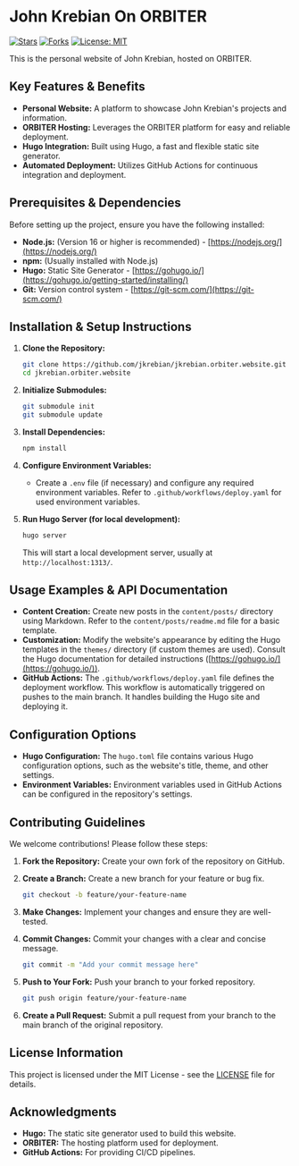 # John Krebian On ORBITER

[![Stars](https://img.shields.io/github/stars/jkrebian/jkrebian.orbiter.website)](https://github.com/jkrebian/jkrebian.orbiter.website/stargazers)
[![Forks](https://img.shields.io/github/forks/jkrebian/jkrebian.orbiter.website)](https://github.com/jkrebian/jkrebian.orbiter.website/network/members)
[![License: MIT](https://img.shields.io/badge/License-MIT-yellow.svg)](https://opensource.org/licenses/MIT)

This is the personal website of John Krebian, hosted on ORBITER.

## Key Features & Benefits

*   **Personal Website:** A platform to showcase John Krebian's projects and information.
*   **ORBITER Hosting:** Leverages the ORBITER platform for easy and reliable deployment.
*   **Hugo Integration:** Built using Hugo, a fast and flexible static site generator.
*   **Automated Deployment:** Utilizes GitHub Actions for continuous integration and deployment.

## Prerequisites & Dependencies

Before setting up the project, ensure you have the following installed:

*   **Node.js:** (Version 16 or higher is recommended) - [https://nodejs.org/](https://nodejs.org/)
*   **npm:** (Usually installed with Node.js)
*   **Hugo:** Static Site Generator - [https://gohugo.io/](https://gohugo.io/getting-started/installing/)
*   **Git:** Version control system - [https://git-scm.com/](https://git-scm.com/)

## Installation & Setup Instructions

1.  **Clone the Repository:**

    ```bash
    git clone https://github.com/jkrebian/jkrebian.orbiter.website.git
    cd jkrebian.orbiter.website
    ```

2.  **Initialize Submodules:**

    ```bash
    git submodule init
    git submodule update
    ```

3.  **Install Dependencies:**

    ```bash
    npm install
    ```

4.  **Configure Environment Variables:**

    *   Create a `.env` file (if necessary) and configure any required environment variables.  Refer to `.github/workflows/deploy.yaml` for used environment variables.

5.  **Run Hugo Server (for local development):**

    ```bash
    hugo server
    ```

    This will start a local development server, usually at `http://localhost:1313/`.

## Usage Examples & API Documentation

*   **Content Creation:** Create new posts in the `content/posts/` directory using Markdown. Refer to the `content/posts/readme.md` file for a basic template.
*   **Customization:** Modify the website's appearance by editing the Hugo templates in the `themes/` directory (if custom themes are used).  Consult the Hugo documentation for detailed instructions ([https://gohugo.io/](https://gohugo.io/)).
*   **GitHub Actions:**  The `.github/workflows/deploy.yaml` file defines the deployment workflow. This workflow is automatically triggered on pushes to the main branch.  It handles building the Hugo site and deploying it.

## Configuration Options

*   **Hugo Configuration:** The `hugo.toml` file contains various Hugo configuration options, such as the website's title, theme, and other settings.
*   **Environment Variables:** Environment variables used in GitHub Actions can be configured in the repository's settings.

## Contributing Guidelines

We welcome contributions! Please follow these steps:

1.  **Fork the Repository:** Create your own fork of the repository on GitHub.
2.  **Create a Branch:** Create a new branch for your feature or bug fix.

    ```bash
    git checkout -b feature/your-feature-name
    ```

3.  **Make Changes:** Implement your changes and ensure they are well-tested.
4.  **Commit Changes:** Commit your changes with a clear and concise message.

    ```bash
    git commit -m "Add your commit message here"
    ```

5.  **Push to Your Fork:** Push your branch to your forked repository.

    ```bash
    git push origin feature/your-feature-name
    ```

6.  **Create a Pull Request:** Submit a pull request from your branch to the main branch of the original repository.

## License Information

This project is licensed under the MIT License - see the [LICENSE](LICENSE) file for details.

## Acknowledgments

*   **Hugo:** The static site generator used to build this website.
*   **ORBITER:** The hosting platform used for deployment.
*   **GitHub Actions:**  For providing CI/CD pipelines.
